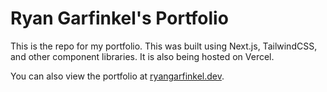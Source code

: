 # Ryan Garfinkel's Portfolio

This is the repo for my portfolio. This was built using Next.js, TailwindCSS, and other component libraries. It is also being hosted on Vercel.

You can also view the portfolio at [ryangarfinkel.dev](https://www.ryangarfinkel.dev).